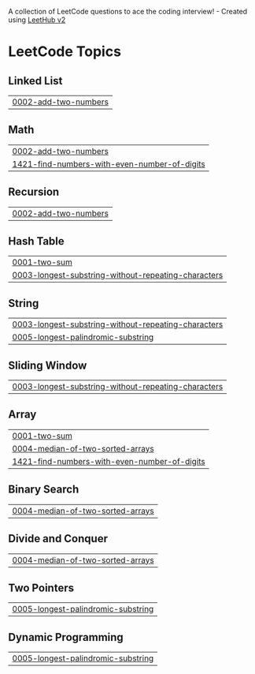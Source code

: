 A collection of LeetCode questions to ace the coding interview! - Created using [LeetHub v2](https://github.com/arunbhardwaj/LeetHub-2.0)
<!---LeetCode Topics Start-->
# LeetCode Topics
## Linked List
|  |
| ------- |
| [0002-add-two-numbers](https://github.com/shashanktiwari1281/Leetcode/tree/master/0002-add-two-numbers) |
## Math
|  |
| ------- |
| [0002-add-two-numbers](https://github.com/shashanktiwari1281/Leetcode/tree/master/0002-add-two-numbers) |
| [1421-find-numbers-with-even-number-of-digits](https://github.com/shashanktiwari1281/Leetcode/tree/master/1421-find-numbers-with-even-number-of-digits) |
## Recursion
|  |
| ------- |
| [0002-add-two-numbers](https://github.com/shashanktiwari1281/Leetcode/tree/master/0002-add-two-numbers) |
## Hash Table
|  |
| ------- |
| [0001-two-sum](https://github.com/shashanktiwari1281/Leetcode/tree/master/0001-two-sum) |
| [0003-longest-substring-without-repeating-characters](https://github.com/shashanktiwari1281/Leetcode/tree/master/0003-longest-substring-without-repeating-characters) |
## String
|  |
| ------- |
| [0003-longest-substring-without-repeating-characters](https://github.com/shashanktiwari1281/Leetcode/tree/master/0003-longest-substring-without-repeating-characters) |
| [0005-longest-palindromic-substring](https://github.com/shashanktiwari1281/Leetcode/tree/master/0005-longest-palindromic-substring) |
## Sliding Window
|  |
| ------- |
| [0003-longest-substring-without-repeating-characters](https://github.com/shashanktiwari1281/Leetcode/tree/master/0003-longest-substring-without-repeating-characters) |
## Array
|  |
| ------- |
| [0001-two-sum](https://github.com/shashanktiwari1281/Leetcode/tree/master/0001-two-sum) |
| [0004-median-of-two-sorted-arrays](https://github.com/shashanktiwari1281/Leetcode/tree/master/0004-median-of-two-sorted-arrays) |
| [1421-find-numbers-with-even-number-of-digits](https://github.com/shashanktiwari1281/Leetcode/tree/master/1421-find-numbers-with-even-number-of-digits) |
## Binary Search
|  |
| ------- |
| [0004-median-of-two-sorted-arrays](https://github.com/shashanktiwari1281/Leetcode/tree/master/0004-median-of-two-sorted-arrays) |
## Divide and Conquer
|  |
| ------- |
| [0004-median-of-two-sorted-arrays](https://github.com/shashanktiwari1281/Leetcode/tree/master/0004-median-of-two-sorted-arrays) |
## Two Pointers
|  |
| ------- |
| [0005-longest-palindromic-substring](https://github.com/shashanktiwari1281/Leetcode/tree/master/0005-longest-palindromic-substring) |
## Dynamic Programming
|  |
| ------- |
| [0005-longest-palindromic-substring](https://github.com/shashanktiwari1281/Leetcode/tree/master/0005-longest-palindromic-substring) |
<!---LeetCode Topics End-->